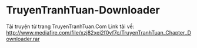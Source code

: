 # TruyenTranhTuan-Downloader
Tải truyện từ trang TruyenTranhTuan.Com
Link tải về: http://www.mediafire.com/file/xzj82xei2f0yf7c/TruyenTranhTuan_Chapter_Downloader.rar
